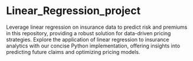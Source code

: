 # Linear_Regression_project
Leverage linear regression on insurance data to predict risk and premiums in this repository, providing a robust solution for data-driven pricing strategies.  Explore the application of linear regression to insurance analytics with our concise Python implementation, offering insights into predicting future claims and optimizing pricing models.
